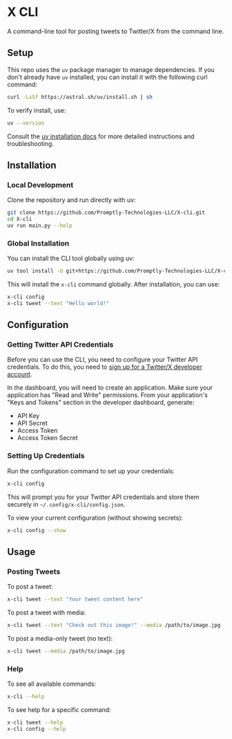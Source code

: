 # X CLI

A command-line tool for posting tweets to Twitter/X from the command line.

## Setup

This repo uses the `uv` package manager to manage dependencies. If you don't already have `uv` installed, you can install it with the following curl command:

```bash
curl -LsSf https://astral.sh/uv/install.sh | sh
```

To verify install, use:

```bash
uv --version
```

Consult the [uv installation docs](https://astral.sh/uv/) for more detailed instructions and troubleshooting.

## Installation

### Local Development

Clone the repository and run directly with uv:

```bash
git clone https://github.com/Promptly-Technologies-LLC/X-cli.git
cd X-cli
uv run main.py --help
```

### Global Installation

You can install the CLI tool globally using uv:

```bash
uv tool install -U git+https://github.com/Promptly-Technologies-LLC/X-cli.git
```

This will install the `x-cli` command globally. After installation, you can use:

```bash
x-cli config
x-cli tweet --text "Hello world!"
```

## Configuration

### Getting Twitter API Credentials

Before you can use the CLI, you need to configure your Twitter API credentials. To do this, you need to [sign up for a Twitter/X developer account](https://developer.twitter.com/).

In the dashboard, you will need to create an application. Make sure your application has "Read and Write" permissions. From your application's "Keys and Tokens" section in the developer dashboard, generate:

- API Key
- API Secret  
- Access Token
- Access Token Secret

### Setting Up Credentials

Run the configuration command to set up your credentials:

```bash
x-cli config
```

This will prompt you for your Twitter API credentials and store them securely in `~/.config/x-cli/config.json`.

To view your current configuration (without showing secrets):

```bash
x-cli config --show
```

## Usage

### Posting Tweets

To post a tweet:

```bash
x-cli tweet --text "Your tweet content here"
```

To post a tweet with media:

```bash
x-cli tweet --text "Check out this image!" --media /path/to/image.jpg
```

To post a media-only tweet (no text):

```bash
x-cli tweet --media /path/to/image.jpg
```

### Help

To see all available commands:

```bash
x-cli --help
```

To see help for a specific command:

```bash
x-cli tweet --help
x-cli config --help
```
